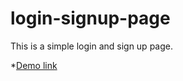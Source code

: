 # login-signup-page

This is a simple login and sign up page.

  *[Demo link](https://sreeraj-1122.github.io/login-signup-page/)
